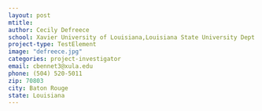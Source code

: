 ```yaml
---
layout: post
mtitle:
author: Cecily Defreece
school: Xavier University of Louisiana,Louisiana State University Dept. of Biological Science
project-type: TestElement
image: "defreece.jpg"
categories: project-investigator
email: cbennet3@xula.edu
phone: (504) 520-5011
zip: 70803
city: Baton Rouge
state: Louisiana
---
```

<!-- name,position,school,city,state,zip,email,phone,image







Weneene Dorsey,Grambling State University,Louisiana State University Dept. of Biological Science,Baton Rouge,Louisiana,70803,dorseywc@gram.edu,(318) 274-2399,dorsey.jpg
Cecily Defreece,Xavier University of Louisiana,Louisiana State University Dept. of Biological Science,Baton Rouge,Louisiana,70803,cbennet3@xula.edu,(504) 520-5011,defreece.jpg
Sanjay Batra,Southern University,Louisiana State University Dept. of Biological Science,Baton Rouge,Louisiana,70803,sanjay_batra@subr.edu,(225) 771-5350,batra.jpg
 -->
